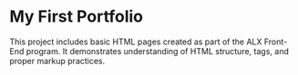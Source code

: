 # My First Portfolio

This project includes basic HTML pages created as part of the ALX Front-End program. It demonstrates understanding of HTML structure, tags, and proper markup practices.

